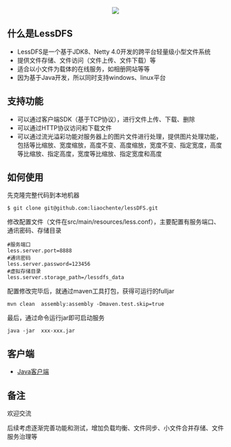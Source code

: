 <div align=center><img src="https://crop-1257315785.cos.ap-shanghai.myqcloud.com/carp/pywxicon/lessDFS-logo.png"/></div>

## 什么是LessDFS

* LessDFS是一个基于JDK8、Netty 4.0开发的跨平台轻量级小型文件系统
* 提供文件存储、文件访问（文件上传、文件下载）等
* 适合以小文件为载体的在线服务，如相册网站等等
* 因为基于Java开发，所以同时支持windows、linux平台

##  支持功能

* 可以通过客户端SDK（基于TCP协议），进行文件上传、下载、删除
* 可以通过HTTP协议访问和下载文件
* 可以通过流光溢彩功能对服务器上的图片文件进行处理，提供图片处理功能，包括等比缩放、宽度缩放，高度不变、高度缩放，宽度不变、指定宽度，高度等比缩放、指定高度，宽度等比缩放、指定宽度和高度

## 如何使用

先克隆完整代码到本地机器

```shell
$ git clone git@github.com:liaochente/lessDFS.git
```

修改配置文件（文件在src/main/resources/less.conf），主要配置有服务端口、通讯密码、存储目录

```shell
#服务端口
less.server.port=8888
#通讯密码
less.server.password=123456
#虚拟存储目录
less.server.storage_path=/lessdfs_data
```

配置修改完毕后，就通过maven工具打包，获得可运行的fulljar
```shell
mvn clean  assembly:assembly -Dmaven.test.skip=true
```

最后，通过命令运行jar即可启动服务
```shell
java -jar  xxx-xxx.jar
```

## 客户端

* [Java客户端](https://github.com/liaochente/lessDFS-java-client)

## 备注

欢迎交流

后续考虑逐渐完善功能和测试，增加负载均衡、文件同步、小文件合并存储、文件服务治理等

